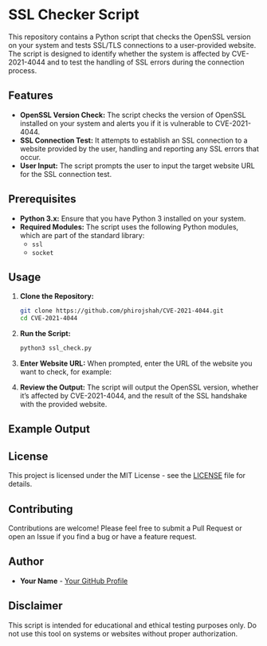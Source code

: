 # SSL Checker Script

This repository contains a Python script that checks the OpenSSL version on your system and tests SSL/TLS connections to a user-provided website. The script is designed to identify whether the system is affected by CVE-2021-4044 and to test the handling of SSL errors during the connection process.

## Features

- **OpenSSL Version Check:** The script checks the version of OpenSSL installed on your system and alerts you if it is vulnerable to CVE-2021-4044.
- **SSL Connection Test:** It attempts to establish an SSL connection to a website provided by the user, handling and reporting any SSL errors that occur.
- **User Input:** The script prompts the user to input the target website URL for the SSL connection test.

## Prerequisites

- **Python 3.x:** Ensure that you have Python 3 installed on your system.
- **Required Modules:** The script uses the following Python modules, which are part of the standard library:
  - `ssl`
  - `socket`

## Usage

1. **Clone the Repository:**
    ```bash
    git clone https://github.com/phirojshah/CVE-2021-4044.git
    cd CVE-2021-4044
    ```

2. **Run the Script:**
    ```bash
    python3 ssl_check.py
    ```

3. **Enter Website URL:**
   When prompted, enter the URL of the website you want to check, for example:



4. **Review the Output:**
The script will output the OpenSSL version, whether it’s affected by CVE-2021-4044, and the result of the SSL handshake with the provided website.

## Example Output


## License

This project is licensed under the MIT License - see the [LICENSE](LICENSE) file for details.

## Contributing

Contributions are welcome! Please feel free to submit a Pull Request or open an Issue if you find a bug or have a feature request.

## Author

- **Your Name** - [Your GitHub Profile](https://github.com/phirojshah)

## Disclaimer

This script is intended for educational and ethical testing purposes only. Do not use this tool on systems or websites without proper authorization.

